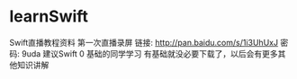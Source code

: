 # learnSwift
Swift直播教程资料
第一次直播录屏
链接: http://pan.baidu.com/s/1i3UhUxJ 密码: 9uda   建议Swift 0 基础的同学学习  有基础就没必要下载了，以后会有更多其他知识讲解


